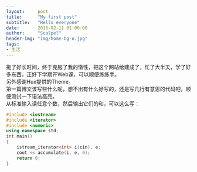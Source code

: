 ```yaml
---
layout:     post
title:      "My first post"
subtitle:   "Hello everyone"
date:       2016-02-11 01:00:00
author:     "Scalpel"
header-img: "img/home-bg-o.jpg"
tags:
- 生活
---
```

拖了好长时间，终于克服了我的惰性，把这个网站给建成了，忙了大半天，学了好多东西，正好下学期开Web课，可以顺便练练手。  
另外感谢Hux提供的Theme。  
第一篇博文该写些什么呢，想不出有什么好写的，还是写几行有意思的代码吧，顺便测试一下语法高亮。  
从标准输入读任意个数，然后输出它们的和，可以这么写：  
```cpp
#include <iostream>
#include <iterator>
#include <numeric>
using namespace std;
int main()
{
    istream_iterator<int> i(cin), e;
    cout << accumulate(i, e, 0);
    return 0;
}
```
